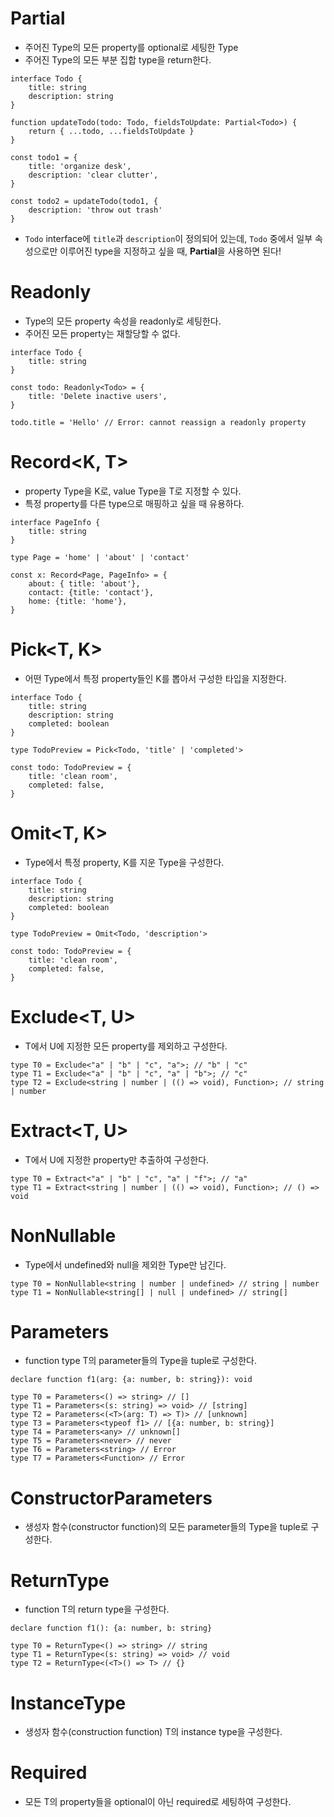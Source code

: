 # Partial

- 주어진 Type의 모든 property를 optional로 세팅한 Type
- 주어진 Type의 모든 부분 집합 type을 return한다.

```tsx
interface Todo {
	title: string
	description: string
}

function updateTodo(todo: Todo, fieldsToUpdate: Partial<Todo>) {
	return { ...todo, ...fieldsToUpdate }
}

const todo1 = {
	title: 'organize desk',
	description: 'clear clutter',
}

const todo2 = updateTodo(todo1, {
	description: 'throw out trash'
}
```

- `Todo` interface에 `title`과 `description`이 정의되어 있는데, `Todo` 중에서 일부 속성으로만 이루어진 type을 지정하고 싶을 때, **Partial**을 사용하면 된다!

# Readonly

- Type의 모든 property 속성을 readonly로 세팅한다.
- 주어진 모든 property는 재할당할 수 없다.

```tsx
interface Todo {
	title: string
}

const todo: Readonly<Todo> = {
	title: 'Delete inactive users',
}

todo.title = 'Hello' // Error: cannot reassign a readonly property
```

# Record<K, T>

- property Type을 K로, value Type을 T로 지정할 수 있다.
- 특정 property를 다른 type으로 매핑하고 싶을 때 유용하다.

```tsx
interface PageInfo {
	title: string
}

type Page = 'home' | 'about' | 'contact'

const x: Record<Page, PageInfo> = {
	about: { title: 'about'},
	contact: {title: 'contact'},
	home: {title: 'home'},
}
```

# Pick<T, K>

- 어떤 Type에서 특정 property들인 K를 뽑아서 구성한 타입을 지정한다.

```tsx
interface Todo {
	title: string
	description: string
	completed: boolean
}

type TodoPreview = Pick<Todo, 'title' | 'completed'>

const todo: TodoPreview = {
	title: 'clean room',
	completed: false,
}
```

# Omit<T, K>

- Type에서 특정 property, K를 지운 Type을 구성한다.

```tsx
interface Todo {
	title: string
	description: string
	completed: boolean
}

type TodoPreview = Omit<Todo, 'description'>

const todo: TodoPreview = {
	title: 'clean room',
	completed: false,
}
```

# Exclude<T, U>

- T에서 U에 지정한 모든 property를 제외하고 구성한다.

```tsx
type T0 = Exclude<"a" | "b" | "c", "a">; // "b" | "c"
type T1 = Exclude<"a" | "b" | "c", "a" | "b">; // "c"
type T2 = Exclude<string | number | (() => void), Function>; // string | number
```

# Extract<T, U>

- T에서 U에 지정한 property만 추출하여 구성한다.

```tsx
type T0 = Extract<"a" | "b" | "c", "a" | "f">; // "a"
type T1 = Extract<string | number | (() => void), Function>; // () => void
```

# NonNullable<T>

- Type에서 undefined와 null을 제외한 Type만 남긴다.

```tsx
type T0 = NonNullable<string | number | undefined> // string | number
type T1 = NonNullable<string[] | null | undefined> // string[]
```

# Parameters<T>

- function type T의 parameter들의 Type을 tuple로 구성한다.

```tsx
declare function f1(arg: {a: number, b: string}): void

type T0 = Parameters<() => string> // []
type T1 = Parameters<(s: string) => void> // [string]
type T2 = Parameters<(<T>(arg: T) => T)> // [unknown]
type T3 = Parameters<typeof f1> // [{a: number, b: string}]
type T4 = Parameters<any> // unknown[]
type T5 = Parameters<never> // never
type T6 = Parameters<string> // Error
type T7 = Parameters<Function> // Error
```

# ConstructorParameters<T>

- 생성자 함수(constructor function)의 모든 parameter들의 Type을 tuple로 구성한다.

# ReturnType<T>

- function T의 return type을 구성한다.

```tsx
declare function f1(): {a: number, b: string}

type T0 = ReturnType<() => string> // string
type T1 = ReturnType<(s: string) => void> // void
type T2 = ReturnType<(<T>() => T> // {}
```

# InstanceType<T>

- 생성자 함수(construction function) T의 instance type을 구성한다.

# Required<T>

- 모든 T의 property들을 optional이 아닌 required로 세팅하여 구성한다.